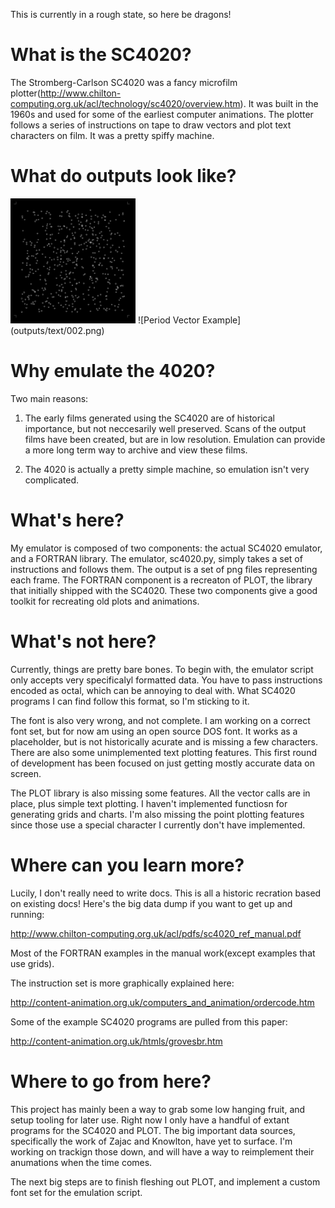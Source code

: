 This is currently in a rough state, so here be dragons!

# What is the SC4020?

The Stromberg-Carlson SC4020 was a fancy microfilm plotter(http://www.chilton-computing.org.uk/acl/technology/sc4020/overview.htm). It was built in the 1960s and used for some of the earliest computer animations. The plotter follows a series of instructions on tape to draw vectors and plot text characters on film. It was a pretty spiffy machine.

# What do outputs look like?

<img src="outputs/dust.gif" width="200">
![Period Vector Example](outputs/text/002.png)

# Why emulate the 4020?

Two main reasons:

1. The early films generated using the SC4020 are of historical importance, but not neccesarily well preserved. Scans of the output films have been created, but are in low resolution. Emulation can provide a more long term way to archive and view these films.

2. The 4020 is actually a pretty simple machine, so emulation isn't very complicated.

# What's here?

My emulator is composed of two components: the actual SC4020 emulator, and a FORTRAN library. The emulator, sc4020.py, simply takes a set of instructions and follows them. The output is a set of png files representing each frame. The FORTRAN component is a recreaton of PLOT, the library that initially shipped with the SC4020. These two components give a good toolkit for recreating old plots and animations.

# What's not here?

Currently, things are pretty bare bones. To begin with, the emulator script only accepts very specificalyl formatted data. You have to pass instructions encoded as octal, which can be annoying to deal with. What SC4020 programs I can find follow this format, so I'm sticking to it.

The font is also very wrong, and not complete. I am working on a correct font set, but for now am using an open source DOS font. It works as a placeholder, but is not historically acurate and is missing a few characters. There are also some unimplemented text plotting features. This first round of development has been focused on just getting mostly accurate data on screen.

The PLOT library is also missing some features. All the vector calls are in place, plus simple text plotting. I haven't implemented functiosn for generating grids and charts. I'm also missing the point plotting features since those use a special character I currently don't have implemented.

# Where can you learn more?

Lucily, I don't really need to write docs. This is all a historic recration based on existing docs! Here's the big data dump if you want to get up and running:

http://www.chilton-computing.org.uk/acl/pdfs/sc4020_ref_manual.pdf

Most of the FORTRAN examples in the manual work(except examples that use grids).

The instruction set is more graphically explained here:

http://content-animation.org.uk/computers_and_animation/ordercode.htm

Some of the example SC4020 programs are pulled from this paper:

http://content-animation.org.uk/htmls/grovesbr.htm

# Where to go from here?

This project has mainly been a way to grab some low hanging fruit, and setup tooling for later use. Right now I only have a handful of extant programs for the SC4020 and PLOT. The big important data sources, specifically the work of Zajac and Knowlton, have yet to surface. I'm working on trackign those down, and will have a way to reimplement their anumations when the time comes.

The next big steps are to finish fleshing out PLOT, and implement a custom font set for the emulation script.